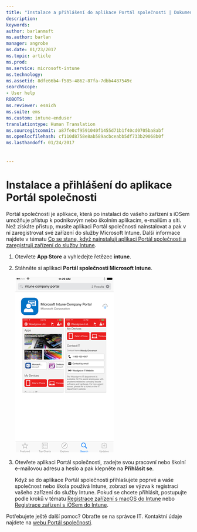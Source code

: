 ```yaml
---
title: "Instalace a přihlášení do aplikace Portál společnosti | Dokumentace Microsoftu"
description: 
keywords: 
author: barlanmsft
ms.author: barlan
manager: angrobe
ms.date: 01/23/2017
ms.topic: article
ms.prod: 
ms.service: microsoft-intune
ms.technology: 
ms.assetid: 8dfe66b4-f585-4862-87fa-7dbb4487549c
searchScope:
- User help
ROBOTS: 
ms.reviewer: esmich
ms.suite: ems
ms.custom: intune-enduser
translationtype: Human Translation
ms.sourcegitcommit: a87fe0cf9591040f1455d71b1f40cd0705ba8abf
ms.openlocfilehash: cf110d8758e8ab589acbceabb5df733b29068b0f
ms.lasthandoff: 01/24/2017


---
```



# <a name="install-and-sign-in-to-the-company-portal-app"></a>Instalace a přihlášení do aplikace Portál společnosti

Portál společnosti je aplikace, která po instalaci do vašeho zařízení s iOSem umožňuje přístup k podnikovým nebo školním aplikacím, e-mailům a síti.  Než získáte přístup, musíte aplikaci Portál společnosti nainstalovat a pak v ní zaregistrovat své zařízení do služby Microsoft Intune. Další informace najdete v tématu [Co se stane, když nainstaluji aplikaci Portál společnosti a zaregistruji zařízení do služby Intune](what-happens-if-you-install-the-company-portal-app-and-enroll-your-device-in-intune-ios.md).

1.  Otevřete **App Store** a vyhledejte řetězec **intune**.

2.  Stáhněte si aplikaci **Portál společnosti Microsoft Intune**.

    ![Stáhnout aplikaci Portál společnosti Intune](./media/ios-cpinstall-1-cpinstore.png)

3.  Otevřete aplikaci Portál společnosti, zadejte svou pracovní nebo školní e-mailovou adresu a heslo a pak klepněte na **Přihlásit se**.

    Když se do aplikace Portál společnosti přihlašujete poprvé a vaše společnost nebo škola používá Intune, zobrazí se výzva k registraci vašeho zařízení do služby Intune. Pokud se chcete přihlásit, postupujte podle kroků v tématu [Registrace zařízení s macOS do Intune](enroll-your-device-in-intune-ios.md) nebo [Registrace zařízení s iOSem do Intune](enroll-your-device-in-intune-macos.md).

Potřebujete ještě další pomoc? Obraťte se na správce IT. Kontaktní údaje najdete na [webu Portál společnosti](http://portal.manage.microsoft.com).

